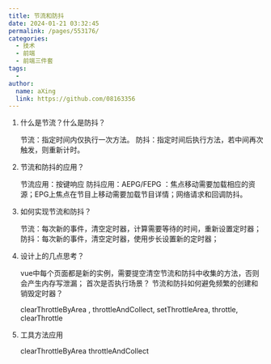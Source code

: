 ```yaml
---
title: 节流和防抖
date: 2024-01-21 03:32:45
permalink: /pages/553176/
categories:
  - 技术
  - 前端
  - 前端三件套
tags:
  - 
author: 
  name: aXing
  link: https://github.com/08163356
---
```

1. 什么是节流？什么是防抖？

   节流：指定时间内仅执行一次方法。
   防抖：指定时间后执行方法，若中间再次触发，则重新计时。

   

2. 节流和防抖的应用？

   节流应用：按键响应
   防抖应用：AEPG/FEPG ：焦点移动需要加载相应的资源；EPG上焦点在节目上移动需要加载节目详情；网络请求和回调防抖。 

   

3. 如何实现节流和防抖？

   节流：每次新的事件，清空定时器，计算需要等待的时间，重新设置定时器；
   防抖：每次新的事件，清空定时器，使用步长设置新的定时器；

   

4. 设计上的几点思考？

   vue中每个页面都是新的实例，需要提空清空节流和防抖中收集的方法，否则会产生内存写泄漏；
   首次是否执行场景？
   节流和防抖如何避免频繁的创建和销毁定时器？

   clearThrottleByArea ,
   throttleAndCollect,
   setThrottleArea,
   throttle,
   clearThrottle

   

5. 工具方法应用

   clearThrottleByArea 
   throttleAndCollect

